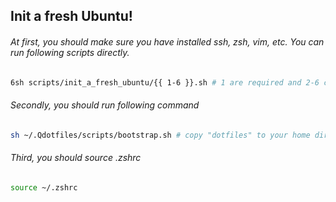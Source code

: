 ## Init a fresh Ubuntu!

###### At first, you should make sure you have installed ssh, zsh, vim, etc. You can run following scripts directly.

```bash
6sh scripts/init_a_fresh_ubuntu/{{ 1-6 }}.sh # 1 are required and 2-6 can be install as you want.
```

###### Secondly, you should run following command

```bash
sh ~/.Qdotfiles/scripts/bootstrap.sh # copy "dotfiles" to your home dir "~"
```

###### Third, you should source .zshrc

```bash
source ~/.zshrc
```
